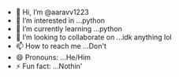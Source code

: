 - 👋 Hi, I’m @aaravv1223
- 👀 I’m interested in ...python
- 🌱 I’m currently learning ...python
- 💞️ I’m looking to collaborate on ...idk anything lol
- 📫 How to reach me ...Don't
- 😄 Pronouns: ...He/Him
- ⚡ Fun fact: ...Nothin'

<!---
aaravv1223/aaravv1223 is a ✨ special ✨ repository because its `README.md` (this file) appears on your GitHub profile.
You can click the Preview link to take a look at your changes.
--->
